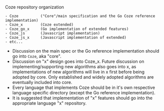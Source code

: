 Coze repository organization
```
- Coze          ("Core"/main specification and the Go Coze reference implementation)
- Coze_x        (Coze extended)
- Coze_go_x     (Go implementation of extended features)
- Coze_js       (Javascript implementation)
- Coze_js_x     (Javascript implementation of extended)
- etc...
```


- Discussion on the main spec or the Go reference implementation should go into
  `Coze`, aka "core".  
- Discussion on "x" design goes into Coze_x.  Future discussion on
  implementing/supporting new algorithms also goes into x, as implementations of
  new algorithms will live in x first before being adopted by core.  Only
  established and widely adopted algorithms are eventually included into core.  
- Every language that implements Coze should be in it's own respective language
  specific directory (except the Go reference implementation).
- It is suggested that implementation of "x" features should go into the
  appropriate language "x" repository.  
